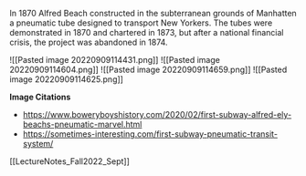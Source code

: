 In 1870 Alfred Beach constructed in the subterranean grounds of Manhatten a pneumatic tube designed to transport New Yorkers. The tubes were demonstrated in 1870 and chartered in 1873, but after a national financial crisis, the project was abandoned in 1874. 

![[Pasted image 20220909114431.png]]
![[Pasted image 20220909114604.png]]
![[Pasted image 20220909114659.png]]
![[Pasted image 20220909114625.png]]

**Image Citations**
- https://www.boweryboyshistory.com/2020/02/first-subway-alfred-ely-beachs-pneumatic-marvel.html
- https://sometimes-interesting.com/first-subway-pneumatic-transit-system/

[[LectureNotes_Fall2022_Sept]] 